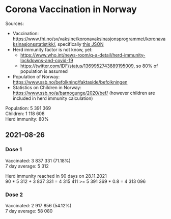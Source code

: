 # Corona Vaccination in Norway

Sources:

- Vaccination: <https://www.fhi.no/sv/vaksine/koronavaksinasjonsprogrammet/koronavaksinasjonsstatistikk/>, specifically [this JSON](https://www.fhi.no/api/chartdata/api/99119)
- Herd immunity factor is not know, yet:
  - <https://www.who.int/news-room/q-a-detail/herd-immunity-lockdowns-and-covid-19>
  - <https://twitter.com/IDF/status/1369952743889195009>, so 80% of population is assumed
- Population of Norway: <https://www.ssb.no/befolkning/faktaside/befolkningen>
- Statistics on Children in Norway: https://www.ssb.no/a/barnogunge/2020/bef/ (however children are included in herd immunity calculation)

Population: 5 391 369  
Children: 1 118 608  
Herd immunity: 80%  

## 2021-08-26

### Dose 1

Vaccinated: 3 837 331 (71.18%)  
7 day average: 5 312

Herd immunity reached in 90 days on 28.11.2021  
90 * 5 312 + 3 837 331 = 4 315 411 >= 5 391 369 * 0.8 = 4 313 096

### Dose 2

Vaccinated: 2 917 856 (54.12%)  
7 day average: 58 080


